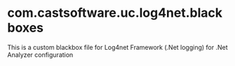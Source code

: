 # com.castsoftware.uc.log4net.blackboxes
This is a custom blackbox file for Log4net Framework (.Net logging) for .Net Analyzer configuration
